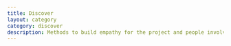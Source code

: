 ```yaml
---
title: Discover
layout: category
category: discover
description: Methods to build empathy for the project and people involved.
---
```

